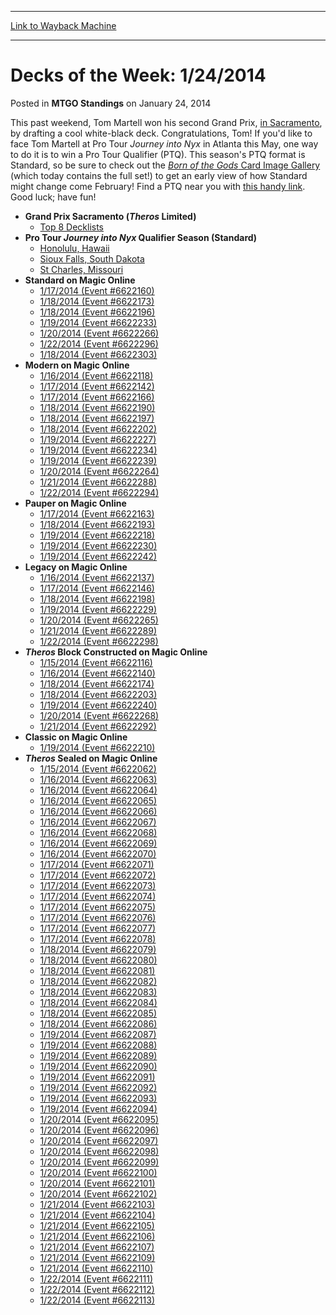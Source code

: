 
---
[Link to Wayback Machine](https://web.archive.org/web/20211023011303/https://magic.wizards.com/en/articles/archive/mtgo-standings/decks-week-1242014-2014-01-24)

[_metadata_:description]:- "This past weekend, Tom Martell won his second Grand Prix, in Sacramento, by drafting a cool white-black deck. Congratulations, Tom! If you'd like to face Tom Martell at Pro Tour Journey into Nyx in Atlanta this May, one way to do it is to win a Pro Tour Qualifier (PTQ). This season's PTQ format is Standard, so be sure to check out the Born of the Gods Card Image Gallery (which"
[_metadata_:generator]:- "Drupal 7 (http://drupal.org)"
[_metadata_:node]:- "153066"
[_metadata_:publish_date]:- "2014-01-24"
[_metadata_:source]:- "div-main-content"
[_metadata_:title]:- "Decks of the Week: 1/24/2014"
[_metadata_:wayback_capture_timestamp]:- "2021-10-23 01:13:03"
[_metadata_:wayback_raw_url]:- "https://web.archive.org/web/20211023011303id_/https://magic.wizards.com/en/articles/archive/mtgo-standings/decks-week-1242014-2014-01-24"
[_metadata_:wayback_url]:- "https://magic.wizards.com/en/articles/archive/mtgo-standings/decks-week-1242014-2014-01-24"
---


Decks of the Week: 1/24/2014
============================



 Posted in **MTGO Standings**
 on January 24, 2014 










This past weekend, Tom Martell won his second Grand Prix, [in Sacramento](http://archive.wizards.com/magic/magazine/article.aspx?x=mtg/daily/eventcoverage/gpsac14/welcome), by drafting a cool white-black deck. Congratulations, Tom! If you'd like to face Tom Martell at Pro Tour *Journey into Nyx* in Atlanta this May, one way to do it is to win a Pro Tour Qualifier (PTQ). This season's PTQ format is Standard, so be sure to check out the [*Born of the Gods* Card Image Gallery](http://archive.wizards.com/Magic/tcg/article.aspx?x=mtg/tcg/bornofthegods/cig#) (which today contains the full set!) to get an early view of how Standard might change come February! Find a PTQ near you with [this handy link](http://archive.wizards.com/Magic/TCG/Events.aspx?x=mtg/event/protour/qualifierlist#jou). Good luck; have fun!


* **Grand Prix Sacramento (*Theros* Limited)** 
	+ [Top 8 Decklists](http://archive.wizards.com/magic/magazine/article.aspx?x=mtg/daily/eventcoverage/gpsac14/welcome#10)
* **Pro Tour *Journey into Nyx* Qualifier Season (Standard)** 
	+ [Honolulu, Hawaii](http://archive.wizards.com/magic/magazine/events.aspx?x=mtg/daily/eventcoverage/journeyintonyx14ptq/0111honolulu)
	+ [Sioux Falls, South Dakota](http://archive.wizards.com/magic/magazine/events.aspx?x=mtg/daily/eventcoverage/journeyintonyx14ptq/0104siouxfalls)
	+ [St Charles, Missouri](http://archive.wizards.com/magic/magazine/events.aspx?x=mtg/daily/eventcoverage/journeyintonyx14ptq/0118stcharles)
* **Standard on Magic Online**
	+ [1/17/2014 (Event #6622160)](http://archive.wizards.com/Magic/Digital/MagicOnlineTourn.aspx?x=mtg/digital/magiconline/tourn/6622160)
	+ [1/18/2014 (Event #6622173)](http://archive.wizards.com/Magic/Digital/MagicOnlineTourn.aspx?x=mtg/digital/magiconline/tourn/6622173)
	+ [1/18/2014 (Event #6622196)](http://archive.wizards.com/Magic/Digital/MagicOnlineTourn.aspx?x=mtg/digital/magiconline/tourn/6622196)
	+ [1/19/2014 (Event #6622233)](http://archive.wizards.com/Magic/Digital/MagicOnlineTourn.aspx?x=mtg/digital/magiconline/tourn/6622233)
	+ [1/20/2014 (Event #6622266)](http://archive.wizards.com/Magic/Digital/MagicOnlineTourn.aspx?x=mtg/digital/magiconline/tourn/6622266)
	+ [1/22/2014 (Event #6622296)](http://archive.wizards.com/Magic/Digital/MagicOnlineTourn.aspx?x=mtg/digital/magiconline/tourn/6622296)
	+ [1/18/2014 (Event #6622303)](http://archive.wizards.com/Magic/Digital/MagicOnlineTourn.aspx?x=mtg/digital/magiconline/tourn/6622303)
* **Modern on Magic Online**
	+ [1/16/2014 (Event #6622118)](http://archive.wizards.com/Magic/Digital/MagicOnlineTourn.aspx?x=mtg/digital/magiconline/tourn/6622118)
	+ [1/17/2014 (Event #6622142)](http://archive.wizards.com/Magic/Digital/MagicOnlineTourn.aspx?x=mtg/digital/magiconline/tourn/6622142)
	+ [1/17/2014 (Event #6622166)](http://archive.wizards.com/Magic/Digital/MagicOnlineTourn.aspx?x=mtg/digital/magiconline/tourn/6622166)
	+ [1/18/2014 (Event #6622190)](http://archive.wizards.com/Magic/Digital/MagicOnlineTourn.aspx?x=mtg/digital/magiconline/tourn/6622190)
	+ [1/18/2014 (Event #6622197)](http://archive.wizards.com/Magic/Digital/MagicOnlineTourn.aspx?x=mtg/digital/magiconline/tourn/6622197)
	+ [1/18/2014 (Event #6622202)](http://archive.wizards.com/Magic/Digital/MagicOnlineTourn.aspx?x=mtg/digital/magiconline/tourn/6622202)
	+ [1/19/2014 (Event #6622227)](http://archive.wizards.com/Magic/Digital/MagicOnlineTourn.aspx?x=mtg/digital/magiconline/tourn/6622227)
	+ [1/19/2014 (Event #6622234)](http://archive.wizards.com/Magic/Digital/MagicOnlineTourn.aspx?x=mtg/digital/magiconline/tourn/6622234)
	+ [1/19/2014 (Event #6622239)](http://archive.wizards.com/Magic/Digital/MagicOnlineTourn.aspx?x=mtg/digital/magiconline/tourn/6622239)
	+ [1/20/2014 (Event #6622264)](http://archive.wizards.com/Magic/Digital/MagicOnlineTourn.aspx?x=mtg/digital/magiconline/tourn/6622264)
	+ [1/21/2014 (Event #6622288)](http://archive.wizards.com/Magic/Digital/MagicOnlineTourn.aspx?x=mtg/digital/magiconline/tourn/6622288)
	+ [1/22/2014 (Event #6622294)](http://archive.wizards.com/Magic/Digital/MagicOnlineTourn.aspx?x=mtg/digital/magiconline/tourn/6622294)
* **Pauper on Magic Online** 
	+ [1/17/2014 (Event #6622163)](http://archive.wizards.com/Magic/Digital/MagicOnlineTourn.aspx?x=mtg/digital/magiconline/tourn/6622163)
	+ [1/18/2014 (Event #6622193)](http://archive.wizards.com/Magic/Digital/MagicOnlineTourn.aspx?x=mtg/digital/magiconline/tourn/6622193)
	+ [1/19/2014 (Event #6622218)](http://archive.wizards.com/Magic/Digital/MagicOnlineTourn.aspx?x=mtg/digital/magiconline/tourn/6622218)
	+ [1/19/2014 (Event #6622230)](http://archive.wizards.com/Magic/Digital/MagicOnlineTourn.aspx?x=mtg/digital/magiconline/tourn/6622230)
	+ [1/19/2014 (Event #6622242)](http://archive.wizards.com/Magic/Digital/MagicOnlineTourn.aspx?x=mtg/digital/magiconline/tourn/6622242)
* **Legacy on Magic Online**
	+ [1/16/2014 (Event #6622137)](http://archive.wizards.com/Magic/Digital/MagicOnlineTourn.aspx?x=mtg/digital/magiconline/tourn/6622137)
	+ [1/17/2014 (Event #6622146)](http://archive.wizards.com/Magic/Digital/MagicOnlineTourn.aspx?x=mtg/digital/magiconline/tourn/6622146)
	+ [1/18/2014 (Event #6622198)](http://archive.wizards.com/Magic/Digital/MagicOnlineTourn.aspx?x=mtg/digital/magiconline/tourn/6622198)
	+ [1/19/2014 (Event #6622229)](http://archive.wizards.com/Magic/Digital/MagicOnlineTourn.aspx?x=mtg/digital/magiconline/tourn/6622229)
	+ [1/20/2014 (Event #6622265)](http://archive.wizards.com/Magic/Digital/MagicOnlineTourn.aspx?x=mtg/digital/magiconline/tourn/6622265)
	+ [1/21/2014 (Event #6622289)](http://archive.wizards.com/Magic/Digital/MagicOnlineTourn.aspx?x=mtg/digital/magiconline/tourn/6622289)
	+ [1/22/2014 (Event #6622298)](http://archive.wizards.com/Magic/Digital/MagicOnlineTourn.aspx?x=mtg/digital/magiconline/tourn/6622298)
* ***Theros* Block Constructed on Magic Online** 
	+ [1/15/2014 (Event #6622116)](http://archive.wizards.com/Magic/Digital/MagicOnlineTourn.aspx?x=mtg/digital/magiconline/tourn/6622116)
	+ [1/16/2014 (Event #6622140)](http://archive.wizards.com/Magic/Digital/MagicOnlineTourn.aspx?x=mtg/digital/magiconline/tourn/6622140)
	+ [1/18/2014 (Event #6622174)](http://archive.wizards.com/Magic/Digital/MagicOnlineTourn.aspx?x=mtg/digital/magiconline/tourn/6622174)
	+ [1/18/2014 (Event #6622203)](http://archive.wizards.com/Magic/Digital/MagicOnlineTourn.aspx?x=mtg/digital/magiconline/tourn/6622203)
	+ [1/19/2014 (Event #6622240)](http://archive.wizards.com/Magic/Digital/MagicOnlineTourn.aspx?x=mtg/digital/magiconline/tourn/6622240)
	+ [1/20/2014 (Event #6622268)](http://archive.wizards.com/Magic/Digital/MagicOnlineTourn.aspx?x=mtg/digital/magiconline/tourn/6622268)
	+ [1/21/2014 (Event #6622292)](http://archive.wizards.com/Magic/Digital/MagicOnlineTourn.aspx?x=mtg/digital/magiconline/tourn/6622292)
* **Classic on Magic Online** 
	+ [1/19/2014 (Event #6622210)](http://archive.wizards.com/Magic/Digital/MagicOnlineTourn.aspx?x=mtg/digital/magiconline/tourn/6622210)
* ***Theros* Sealed on Magic Online** 
	+ [1/15/2014 (Event #6622062)](http://archive.wizards.com/Magic/Digital/MagicOnlineTourn.aspx?x=mtg/digital/magiconline/tourn/6622062)
	+ [1/16/2014 (Event #6622063)](http://archive.wizards.com/Magic/Digital/MagicOnlineTourn.aspx?x=mtg/digital/magiconline/tourn/6622063)
	+ [1/16/2014 (Event #6622064)](http://archive.wizards.com/Magic/Digital/MagicOnlineTourn.aspx?x=mtg/digital/magiconline/tourn/6622064)
	+ [1/16/2014 (Event #6622065)](http://archive.wizards.com/Magic/Digital/MagicOnlineTourn.aspx?x=mtg/digital/magiconline/tourn/6622065)
	+ [1/16/2014 (Event #6622066)](http://archive.wizards.com/Magic/Digital/MagicOnlineTourn.aspx?x=mtg/digital/magiconline/tourn/6622066)
	+ [1/16/2014 (Event #6622067)](http://archive.wizards.com/Magic/Digital/MagicOnlineTourn.aspx?x=mtg/digital/magiconline/tourn/6622067)
	+ [1/16/2014 (Event #6622068)](http://archive.wizards.com/Magic/Digital/MagicOnlineTourn.aspx?x=mtg/digital/magiconline/tourn/6622068)
	+ [1/16/2014 (Event #6622069)](http://archive.wizards.com/Magic/Digital/MagicOnlineTourn.aspx?x=mtg/digital/magiconline/tourn/6622069)
	+ [1/16/2014 (Event #6622070)](http://archive.wizards.com/Magic/Digital/MagicOnlineTourn.aspx?x=mtg/digital/magiconline/tourn/6622070)
	+ [1/17/2014 (Event #6622071)](http://archive.wizards.com/Magic/Digital/MagicOnlineTourn.aspx?x=mtg/digital/magiconline/tourn/6622071)
	+ [1/17/2014 (Event #6622072)](http://archive.wizards.com/Magic/Digital/MagicOnlineTourn.aspx?x=mtg/digital/magiconline/tourn/6622072)
	+ [1/17/2014 (Event #6622073)](http://archive.wizards.com/Magic/Digital/MagicOnlineTourn.aspx?x=mtg/digital/magiconline/tourn/6622073)
	+ [1/17/2014 (Event #6622074)](http://archive.wizards.com/Magic/Digital/MagicOnlineTourn.aspx?x=mtg/digital/magiconline/tourn/6622074)
	+ [1/17/2014 (Event #6622075)](http://archive.wizards.com/Magic/Digital/MagicOnlineTourn.aspx?x=mtg/digital/magiconline/tourn/6622075)
	+ [1/17/2014 (Event #6622076)](http://archive.wizards.com/Magic/Digital/MagicOnlineTourn.aspx?x=mtg/digital/magiconline/tourn/6622076)
	+ [1/17/2014 (Event #6622077)](http://archive.wizards.com/Magic/Digital/MagicOnlineTourn.aspx?x=mtg/digital/magiconline/tourn/6622077)
	+ [1/17/2014 (Event #6622078)](http://archive.wizards.com/Magic/Digital/MagicOnlineTourn.aspx?x=mtg/digital/magiconline/tourn/6622078)
	+ [1/18/2014 (Event #6622079)](http://archive.wizards.com/Magic/Digital/MagicOnlineTourn.aspx?x=mtg/digital/magiconline/tourn/6622079)
	+ [1/18/2014 (Event #6622080)](http://archive.wizards.com/Magic/Digital/MagicOnlineTourn.aspx?x=mtg/digital/magiconline/tourn/6622080)
	+ [1/18/2014 (Event #6622081)](http://archive.wizards.com/Magic/Digital/MagicOnlineTourn.aspx?x=mtg/digital/magiconline/tourn/6622081)
	+ [1/18/2014 (Event #6622082)](http://archive.wizards.com/Magic/Digital/MagicOnlineTourn.aspx?x=mtg/digital/magiconline/tourn/6622082)
	+ [1/18/2014 (Event #6622083)](http://archive.wizards.com/Magic/Digital/MagicOnlineTourn.aspx?x=mtg/digital/magiconline/tourn/6622083)
	+ [1/18/2014 (Event #6622084)](http://archive.wizards.com/Magic/Digital/MagicOnlineTourn.aspx?x=mtg/digital/magiconline/tourn/6622084)
	+ [1/18/2014 (Event #6622085)](http://archive.wizards.com/Magic/Digital/MagicOnlineTourn.aspx?x=mtg/digital/magiconline/tourn/6622085)
	+ [1/18/2014 (Event #6622086)](http://archive.wizards.com/Magic/Digital/MagicOnlineTourn.aspx?x=mtg/digital/magiconline/tourn/6622086)
	+ [1/19/2014 (Event #6622087)](http://archive.wizards.com/Magic/Digital/MagicOnlineTourn.aspx?x=mtg/digital/magiconline/tourn/6622087)
	+ [1/19/2014 (Event #6622088)](http://archive.wizards.com/Magic/Digital/MagicOnlineTourn.aspx?x=mtg/digital/magiconline/tourn/6622088)
	+ [1/19/2014 (Event #6622089)](http://archive.wizards.com/Magic/Digital/MagicOnlineTourn.aspx?x=mtg/digital/magiconline/tourn/6622089)
	+ [1/19/2014 (Event #6622090)](http://archive.wizards.com/Magic/Digital/MagicOnlineTourn.aspx?x=mtg/digital/magiconline/tourn/6622090)
	+ [1/19/2014 (Event #6622091)](http://archive.wizards.com/Magic/Digital/MagicOnlineTourn.aspx?x=mtg/digital/magiconline/tourn/6622091)
	+ [1/19/2014 (Event #6622092)](http://archive.wizards.com/Magic/Digital/MagicOnlineTourn.aspx?x=mtg/digital/magiconline/tourn/6622092)
	+ [1/19/2014 (Event #6622093)](http://archive.wizards.com/Magic/Digital/MagicOnlineTourn.aspx?x=mtg/digital/magiconline/tourn/6622093)
	+ [1/19/2014 (Event #6622094)](http://archive.wizards.com/Magic/Digital/MagicOnlineTourn.aspx?x=mtg/digital/magiconline/tourn/6622094)
	+ [1/20/2014 (Event #6622095)](http://archive.wizards.com/Magic/Digital/MagicOnlineTourn.aspx?x=mtg/digital/magiconline/tourn/6622095)
	+ [1/20/2014 (Event #6622096)](http://archive.wizards.com/Magic/Digital/MagicOnlineTourn.aspx?x=mtg/digital/magiconline/tourn/6622096)
	+ [1/20/2014 (Event #6622097)](http://archive.wizards.com/Magic/Digital/MagicOnlineTourn.aspx?x=mtg/digital/magiconline/tourn/6622097)
	+ [1/20/2014 (Event #6622098)](http://archive.wizards.com/Magic/Digital/MagicOnlineTourn.aspx?x=mtg/digital/magiconline/tourn/6622098)
	+ [1/20/2014 (Event #6622099)](http://archive.wizards.com/Magic/Digital/MagicOnlineTourn.aspx?x=mtg/digital/magiconline/tourn/6622099)
	+ [1/20/2014 (Event #6622100)](http://archive.wizards.com/Magic/Digital/MagicOnlineTourn.aspx?x=mtg/digital/magiconline/tourn/6622100)
	+ [1/20/2014 (Event #6622101)](http://archive.wizards.com/Magic/Digital/MagicOnlineTourn.aspx?x=mtg/digital/magiconline/tourn/6622101)
	+ [1/20/2014 (Event #6622102)](http://archive.wizards.com/Magic/Digital/MagicOnlineTourn.aspx?x=mtg/digital/magiconline/tourn/6622102)
	+ [1/21/2014 (Event #6622103)](http://archive.wizards.com/Magic/Digital/MagicOnlineTourn.aspx?x=mtg/digital/magiconline/tourn/6622103)
	+ [1/21/2014 (Event #6622104)](http://archive.wizards.com/Magic/Digital/MagicOnlineTourn.aspx?x=mtg/digital/magiconline/tourn/6622104)
	+ [1/21/2014 (Event #6622105)](http://archive.wizards.com/Magic/Digital/MagicOnlineTourn.aspx?x=mtg/digital/magiconline/tourn/6622105)
	+ [1/21/2014 (Event #6622106)](http://archive.wizards.com/Magic/Digital/MagicOnlineTourn.aspx?x=mtg/digital/magiconline/tourn/6622106)
	+ [1/21/2014 (Event #6622107)](http://archive.wizards.com/Magic/Digital/MagicOnlineTourn.aspx?x=mtg/digital/magiconline/tourn/6622107)
	+ [1/21/2014 (Event #6622109)](http://archive.wizards.com/Magic/Digital/MagicOnlineTourn.aspx?x=mtg/digital/magiconline/tourn/6622109)
	+ [1/21/2014 (Event #6622110)](http://archive.wizards.com/Magic/Digital/MagicOnlineTourn.aspx?x=mtg/digital/magiconline/tourn/6622110)
	+ [1/22/2014 (Event #6622111)](http://archive.wizards.com/Magic/Digital/MagicOnlineTourn.aspx?x=mtg/digital/magiconline/tourn/6622111)
	+ [1/22/2014 (Event #6622112)](http://archive.wizards.com/Magic/Digital/MagicOnlineTourn.aspx?x=mtg/digital/magiconline/tourn/6622112)
	+ [1/22/2014 (Event #6622113)](http://archive.wizards.com/Magic/Digital/MagicOnlineTourn.aspx?x=mtg/digital/magiconline/tourn/6622113)






